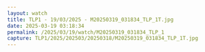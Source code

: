 ```yaml
---
layout: watch
title: TLP1 - 19/03/2025 - M20250319_031834_TLP_1T.jpg
date: 2025-03-19 03:18:34
permalink: /2025/03/19/watch/M20250319_031834_TLP_1
capture: TLP1/2025/202503/20250318/M20250319_031834_TLP_1T.jpg
---
```

